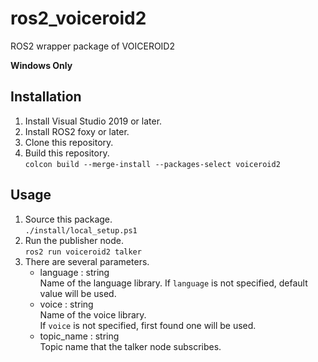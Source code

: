 # ros2_voiceroid2
ROS2 wrapper package of VOICEROID2

__Windows Only__

## Installation
1. Install Visual Studio 2019 or later.
1. Install ROS2 foxy or later.
1. Clone this repository.
1. Build this repository.  
`colcon build --merge-install --packages-select voiceroid2`

## Usage
1. Source this package.  
   `./install/local_setup.ps1`
1. Run the publisher node.  
   `ros2 run voiceroid2 talker`
1. There are several parameters.
   - language : string  
   Name of the language library.
   If `language` is not specified, default value will be used.
   - voice : string  
   Name of the voice library.  
   If `voice` is not specified, first found one will be used.
   - topic_name : string  
   Topic name that the talker node subscribes.
